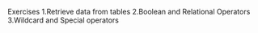 Exercises
1.Retrieve data from tables
2.Boolean and Relational Operators
3.Wildcard and Special operators
